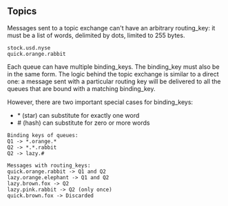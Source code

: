 ## Topics

Messages sent to a topic exchange can't have an arbitrary routing_key: it must be a list of words, delimited by dots, limited to 255 bytes.

```
stock.usd.nyse
quick.orange.rabbit
```

Each queue can have multiple binding_keys. The binding_key must also be in the same form. The logic behind the topic exchange is similar to a direct one: a message sent with a particular routing key will be delivered to all the queues that are bound with a matching binding_key.

However, there are two important special cases for binding_keys:

- \* (star) can substitute for exactly one word
- \# (hash) can substitute for zero or more words

```
Binding keys of queues:
Q1 -> *.orange.*
Q2 -> *.*.rabbit
Q2 -> lazy.#

Messages with routing_keys:
quick.orange.rabbit -> Q1 and Q2
lazy.orange.elephant -> Q1 and Q2
lazy.brown.fox -> Q2
lazy.pink.rabbit -> Q2 (only once)
quick.brown.fox -> Discarded
```
